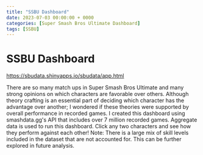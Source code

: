 ```yaml
---
title: "SSBU Dashboard"
date: 2023-07-03 00:00:00 + 0000
categories: [Super Smash Bros Ultimate Dashboard]
tags: [SSBU]
---
```


# SSBU Dashboard 

https://sbudata.shinyapps.io/sbudata/app.html

There are so many match ups in Super Smash Bros Ultimate and many strong opinions on which characters are favorable over others. Although theory crafting is an essential part of deciding which character has the advantage over another; I wondered if these theories were supported by overall performance in recorded games. I created this dashboard using smashdata.gg's API that includes over 7 million recorded games. Aggregate data is used to run this dashboard. Click any two characters and see how they perform against each other! Note: There is a large mix of skill levels included in the dataset that are not accounted for. This can be further explored in future analysis. 